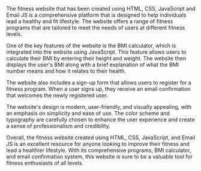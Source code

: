 The fitness website that has been created using HTML, CSS, JavaScript and Email JS is a comprehensive platform that is designed to help individuals lead a healthy and fit lifestyle. The website offers a range of fitness programs that are tailored to meet the needs of users at different fitness levels.

One of the key features of the website is the BMI calculator, which is integrated into the website using JavaScript. This feature allows users to calculate their BMI by entering their height and weight. The website then displays the user's BMI along with a brief explanation of what the BMI number means and how it relates to their health.

The website also includes a sign-up form that allows users to register for a fitness program. When a user signs up, they receive an email confirmation that welcomes the newly registered user.

The website's design is modern, user-friendly, and visually appealing, with an emphasis on simplicity and ease of use. The color scheme and typography are carefully chosen to enhance the user experience and create a sense of professionalism and credibility.

Overall, the fitness website created using HTML, CSS, JavaScript, and Email JS is an excellent resource for anyone looking to improve their fitness and lead a healthier lifestyle. With its comprehensive programs, BMI calculator, and email confirmation system, this website is sure to be a valuable tool for fitness enthusiasts of all levels.
